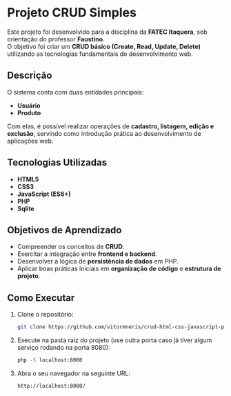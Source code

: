 # Projeto CRUD Simples

Este projeto foi desenvolvido para a disciplina da **FATEC Itaquera**, sob orientação do professor **Faustino**.  
O objetivo foi criar um **CRUD básico (Create, Read, Update, Delete)** utilizando as tecnologias fundamentais do desenvolvimento web.  

## Descrição
O sistema conta com duas entidades principais:  
- **Usuário**  
- **Produto**  

Com elas, é possível realizar operações de **cadastro, listagem, edição e exclusão**, servindo como introdução prática ao desenvolvimento de aplicações web.  

## Tecnologias Utilizadas
- **HTML5**  
- **CSS3**  
- **JavaScript (ES6+)**  
- **PHP**  
- **Sqlite**

## Objetivos de Aprendizado
- Compreender os conceitos de **CRUD**.  
- Exercitar a integração entre **frontend e backend**.  
- Desenvolver a lógica de **persistência de dados** em PHP.  
- Aplicar boas práticas iniciais em **organização de código** e **estrutura de projeto**.  

## Como Executar
1. Clone o repositório:
   ```bash
   git clone https://github.com/vitormneris/crud-html-css-javascript-php.git
2. Execute na pasta raiz do projeto (use outra porta caso já tiver algum serviço rodando na porta 8080):
   ```bash
   php -S localhost:8080
2. Abra o seu navegador na seguinte URL:
   ```bash
   http://localhost:8080/

